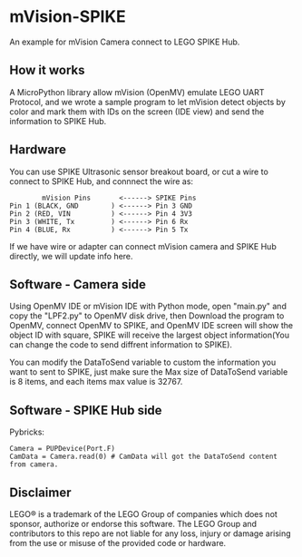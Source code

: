 # mVision-SPIKE
An example for mVision Camera connect to LEGO SPIKE Hub.

## How it works
A MicroPython library allow mVision (OpenMV) emulate LEGO UART Protocol, and we wrote a sample program to let mVision detect objects by color and mark them with IDs on the screen (IDE view) and send the information to SPIKE Hub.

## Hardware
You can use SPIKE Ultrasonic sensor breakout board, or cut a wire to connect to SPIKE Hub, and connnect the wire as:

            mVision Pins       <------> SPIKE Pins
    Pin 1 (BLACK, GND        ) <------> Pin 3 GND
    Pin 2 (RED, VIN          ) <------> Pin 4 3V3
    Pin 3 (WHITE, Tx         ) <------> Pin 6 Rx
    Pin 4 (BLUE, Rx          ) <------> Pin 5 Tx

If we have wire or adapter can connect mVision camera and SPIKE Hub directly, we will update info here.

## Software - Camera side
Using OpenMV IDE or mVision IDE with Python mode, open "main.py" and copy the "LPF2.py" to OpenMV disk drive, then Download the program to OpenMV, connect OpenMV to SPIKE, and OpenMV IDE screen will show the object ID with square, SPIKE will receive the largest object information(You can change the code to send diffrent information to SPIKE). 

You can modify the DataToSend variable to custom the information you want to sent to SPIKE, just make sure the Max size of DataToSend variable is 8 items, and each items max value is 32767.

## Software - SPIKE Hub side
Pybricks:
```
Camera = PUPDevice(Port.F)
CamData = Camera.read(0) # CamData will got the DataToSend content from camera.
```

## Disclaimer
LEGO® is a trademark of the LEGO Group of companies which does not sponsor, authorize or endorse this software.
The LEGO Group and contributors to this repo are not liable for any loss, injury or damage arising from the use or misuse of the provided code or hardware.

